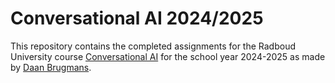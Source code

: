 # Conversational AI 2024/2025
This repository contains the completed assignments for the Radboud University course [Conversational AI](https://www.ru.nl/courseguides/arts/courses/ma/rema-lc/let-rema-lcex33/) for the school year 2024-2025 as made by [Daan Brugmans](https://github.com/daanbrugmans).